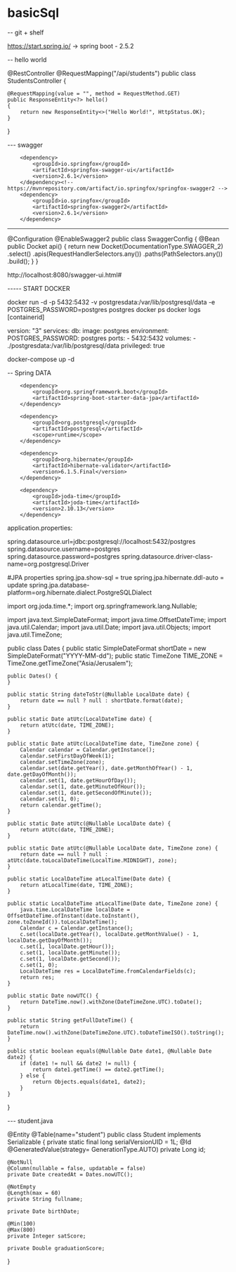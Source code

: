 # basicSql

-- git + shelf

https://start.spring.io/  -> spring boot - 2.5.2

-- hello world

@RestController
@RequestMapping("/api/students")
public class StudentsController {

    @RequestMapping(value = "", method = RequestMethod.GET)
    public ResponseEntity<?> hello()
    {
        return new ResponseEntity<>("Hello World!", HttpStatus.OK);
    }

}


--- swagger

		<dependency>
			<groupId>io.springfox</groupId>
			<artifactId>springfox-swagger-ui</artifactId>
			<version>2.6.1</version>
		</dependency><!-- https://mvnrepository.com/artifact/io.springfox/springfox-swagger2 -->
		<dependency>
			<groupId>io.springfox</groupId>
			<artifactId>springfox-swagger2</artifactId>
			<version>2.6.1</version>
		</dependency>




----
@Configuration
@EnableSwagger2
public class SwaggerConfig {
    @Bean
    public Docket api() {
        return new Docket(DocumentationType.SWAGGER_2)
                .select()
                .apis(RequestHandlerSelectors.any())
                .paths(PathSelectors.any())
                .build();
    }
}

http://localhost:8080/swagger-ui.html#

----- START DOCKER

docker run -d -p 5432:5432 -v postgresdata:/var/lib/postgresql/data -e POSTGRES_PASSWORD=postgres postgres
docker ps
docker logs [containerid]


version: "3"
services:
  db:
    image: postgres
    environment:
      POSTGRES_PASSWORD: postgres
    ports:
    - 5432:5432
    volumes:
      - ./postgresdata:/var/lib/postgresql/data
    privileged: true

docker-compose up -d

-- Spring DATA

		<dependency>
			<groupId>org.springframework.boot</groupId>
			<artifactId>spring-boot-starter-data-jpa</artifactId>
		</dependency>

		<dependency>
			<groupId>org.postgresql</groupId>
			<artifactId>postgresql</artifactId>
			<scope>runtime</scope>
		</dependency>

		<dependency>
			<groupId>org.hibernate</groupId>
			<artifactId>hibernate-validator</artifactId>
			<version>6.1.5.Final</version>
		</dependency>

		<dependency>
			<groupId>joda-time</groupId>
			<artifactId>joda-time</artifactId>
			<version>2.10.13</version>
		</dependency>



application.properties:

spring.datasource.url=jdbc:postgresql://localhost:5432/postgres
spring.datasource.username=postgres
spring.datasource.password=postgres
spring.datasource.driver-class-name=org.postgresql.Driver

#JPA properties
spring.jpa.show-sql = true
spring.jpa.hibernate.ddl-auto = update
spring.jpa.database-platform=org.hibernate.dialect.PostgreSQLDialect

import org.joda.time.*;
import org.springframework.lang.Nullable;

import java.text.SimpleDateFormat;
import java.time.OffsetDateTime;
import java.util.Calendar;
import java.util.Date;
import java.util.Objects;
import java.util.TimeZone;

public class Dates {
public static SimpleDateFormat shortDate = new SimpleDateFormat("YYYY-MM-dd");
public static TimeZone TIME_ZONE = TimeZone.getTimeZone("Asia/Jerusalem");

    public Dates() {
    }

    public static String dateToStr(@Nullable LocalDate date) {
        return date == null ? null : shortDate.format(date);
    }

    public static Date atUtc(LocalDateTime date) {
        return atUtc(date, TIME_ZONE);
    }

    public static Date atUtc(LocalDateTime date, TimeZone zone) {
        Calendar calendar = Calendar.getInstance();
        calendar.setFirstDayOfWeek(1);
        calendar.setTimeZone(zone);
        calendar.set(date.getYear(), date.getMonthOfYear() - 1, date.getDayOfMonth());
        calendar.set(1, date.getHourOfDay());
        calendar.set(1, date.getMinuteOfHour());
        calendar.set(1, date.getSecondOfMinute());
        calendar.set(1, 0);
        return calendar.getTime();
    }

    public static Date atUtc(@Nullable LocalDate date) {
        return atUtc(date, TIME_ZONE);
    }

    public static Date atUtc(@Nullable LocalDate date, TimeZone zone) {
        return date == null ? null : atUtc(date.toLocalDateTime(LocalTime.MIDNIGHT), zone);
    }

    public static LocalDateTime atLocalTime(Date date) {
        return atLocalTime(date, TIME_ZONE);
    }

    public static LocalDateTime atLocalTime(Date date, TimeZone zone) {
        java.time.LocalDateTime localDate = OffsetDateTime.ofInstant(date.toInstant(), zone.toZoneId()).toLocalDateTime();
        Calendar c = Calendar.getInstance();
        c.set(localDate.getYear(), localDate.getMonthValue() - 1, localDate.getDayOfMonth());
        c.set(1, localDate.getHour());
        c.set(1, localDate.getMinute());
        c.set(1, localDate.getSecond());
        c.set(1, 0);
        LocalDateTime res = LocalDateTime.fromCalendarFields(c);
        return res;
    }

    public static Date nowUTC() {
        return DateTime.now().withZone(DateTimeZone.UTC).toDate();
    }

    public static String getFullDateTime() {
        return DateTime.now().withZone(DateTimeZone.UTC).toDateTimeISO().toString();
    }

    public static boolean equals(@Nullable Date date1, @Nullable Date date2) {
        if (date1 != null && date2 != null) {
            return date1.getTime() == date2.getTime();
        } else {
            return Objects.equals(date1, date2);
        }
    }
}

--- student.java

@Entity
@Table(name="student")
public class Student implements Serializable {
    private static final long serialVersionUID = 1L;
    @Id
    @GeneratedValue(strategy= GenerationType.AUTO)
    private Long id;

    @NotNull
    @Column(nullable = false, updatable = false)
    private Date createdAt = Dates.nowUTC();

    @NotEmpty
    @Length(max = 60)
    private String fullname;

    private Date birthDate;

    @Min(100)
    @Max(800)
    private Integer satScore;

    private Double graduationScore;
}

